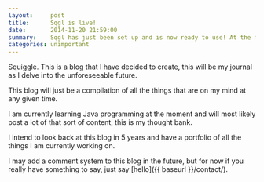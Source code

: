 ```yaml
---
layout:     post
title:      Sqgl is live!
date:       2014-11-20 21:59:00
summary:    Sqgl has just been set up and is now ready to use! At the moment, this blog is just an idea well that I attempt to fill to the brim with pure free flowing thought power! ;)
categories: unimportant
---
```


Squiggle. This is a blog that I have decided to create, this will be my journal as I delve into the unforeseeable future. 

This blog will just be a compilation of all the things that are on my mind at any given time.

I am currently learning Java programming at the moment and will most likely post a lot of that sort of content, this is my thought bank.

I intend to look back at this blog in 5 years and have a portfolio of all the things I am currently working on.

I may add a comment system to this blog in the future, but for now if you really have something to say, just say [hello]({{ baseurl }}/contact/).

